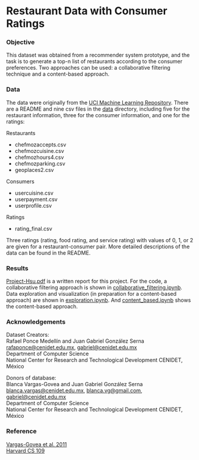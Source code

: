 # Restaurant Data with Consumer Ratings
### Objective
This dataset was obtained from a recommender system prototype, and the task is to generate a top-n list of restaurants according to the consumer preferences. Two approaches can be used: a collaborative filtering technique and a content-based approach. 

### Data
The data were originally from the [UCI Machine Learning Repository](https://archive.ics.uci.edu/ml/datasets/Restaurant+%26+consumer+data). There are a README and nine csv files in the [data](data/) directory, including five for the restaurant information, three for the consumer information, and one for the ratings:

Restaurants
- chefmozaccepts.csv
- chefmozcuisine.csv
- chefmozhours4.csv
- chefmozparking.csv
- geoplaces2.csv

Consumers
- usercuisine.csv
- userpayment.csv
- userprofile.csv

Ratings
- rating_final.csv

Three ratings (rating, food rating, and service rating) with values of 0, 1, or 2 are given for a restaurant-consumer pair. More detailed descriptions of the data can be found in the README.

### Results

[Project-Hsu.pdf](Project-Hsu.pdf) is a written report for this project. For the code, a collaborative filtering approach is shown in [collaborative_filtering.ipynb](collaborative_filtering.ipynb). Data exploration and visualization (in preparation for a content-based approach) are shown in [exploration.ipynb](exploration.ipynb). And [content_based.ipynb](content_based.ipynb) shows the content-based approach.

### Acknowledgements
Dataset Creators:
<br> 
Rafael Ponce Medellín and Juan Gabriel González Serna
<br> 
rafaponce@cenidet.edu.mx, gabriel@cenidet.edu.mx
<br> 
Department of Computer Science
<br> 
National Center for Research and Technological Development CENIDET, México
<br> 

Donors of database:
<br> 
Blanca Vargas-Govea and Juan Gabriel González Serna
<br> 
blanca.vargas@cenidet.edu.mx, blanca.vg@gmail.com, gabriel@cenidet.edu.mx
<br> 
Department of Computer Science
<br> 
National Center for Research and Technological Development CENIDET, México

### Reference
[Vargas-Govea et al. 2011](http://ceur-ws.org/Vol-791/paper8.pdf)
<br> 
[Harvard CS 109](https://github.com/cs109/content/blob/master/HW4_solutions.ipynb)
